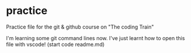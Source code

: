 # practice
Practice file for the git &amp; github course on "The coding Train"

I'm learning some git command lines now. I've just learnt how to open this file with vscode!
(start code readme.md)